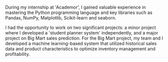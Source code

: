 During my internship at 'Academor', I gained valuable experience in mastering the Python programming language and key libraries such as Pandas, NumPy, Matplotlib, Scikit-learn and seaborn. 

I had the opportunity to work on two significant projects: a minor project where I developed a 'student planner system' independently, and a major project on Big Mart sales prediction. 
For the Big Mart project, my team and I developed a machine learning-based system that utilized historical sales data and product characteristics to optimize inventory management and profitability.
